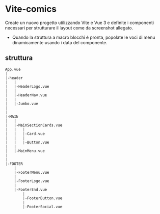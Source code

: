 # Vite-comics
Create un nuovo progetto utilizzando Vite e Vue 3 e definite i componenti necessari per strutturare il layout come da screenshot allegato.
- Quando la struttura a macro blocchi è pronta, popolate le voci di menu dinamicamente usando i data del componente.

## struttura 
```
App.vue
|
|-header
|   |
|   |-HeaderLogo.vue
|   |
|   |-HeaderNav.vue
|   |
|   |-Jumbo.vue
|       
|       
|-MAIN
|   |
|   |-MainSectionCards.vue
|   |   |
|   |   |-Card.vue
|   |   |
|   |   |-Button.vue
|   |
|   |-MainMenu.vue
|       
|       
|-FOOTER
    |
    |-FooterMenu.vue
    |
    |-FooterLogo.vue
    |
    |-FooterEnd.vue
        |
        |-FooterButton.vue
        |
        |-FooterSocial.vue
```